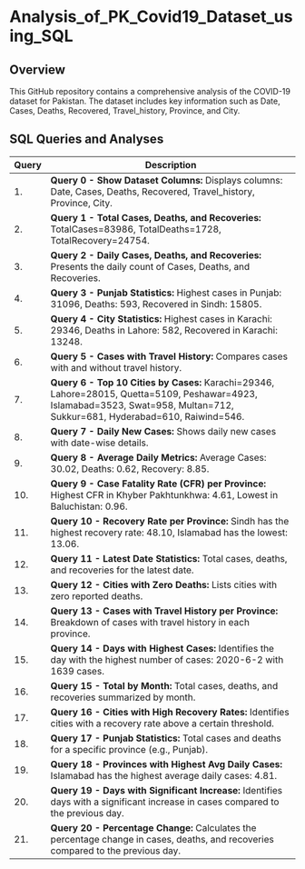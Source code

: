 # Analysis_of_PK_Covid19_Dataset_using_SQL
## Overview
This GitHub repository contains a comprehensive analysis of the COVID-19 dataset for Pakistan. The dataset includes key information such as Date, Cases, Deaths, Recovered, Travel_history, Province, and City.
## SQL Queries and Analyses

| Query | Description |
|-------|-------------|
| 1. | **Query 0 - Show Dataset Columns:** Displays columns: Date, Cases, Deaths, Recovered, Travel_history, Province, City. |
| 2. | **Query 1 - Total Cases, Deaths, and Recoveries:** TotalCases=83986, TotalDeaths=1728, TotalRecovery=24754. |
| 3. | **Query 2 - Daily Cases, Deaths, and Recoveries:** Presents the daily count of Cases, Deaths, and Recoveries. |
| 4. | **Query 3 - Punjab Statistics:** Highest cases in Punjab: 31096, Deaths: 593, Recovered in Sindh: 15805. |
| 5. | **Query 4 - City Statistics:** Highest cases in Karachi: 29346, Deaths in Lahore: 582, Recovered in Karachi: 13248. |
| 6. | **Query 5 - Cases with Travel History:** Compares cases with and without travel history. |
| 7. | **Query 6 - Top 10 Cities by Cases:** Karachi=29346, Lahore=28015, Quetta=5109, Peshawar=4923, Islamabad=3523, Swat=958, Multan=712, Sukkur=681, Hyderabad=610, Raiwind=546. |
| 8. | **Query 7 - Daily New Cases:** Shows daily new cases with date-wise details. |
| 9. | **Query 8 - Average Daily Metrics:** Average Cases: 30.02, Deaths: 0.62, Recovery: 8.85. |
| 10. | **Query 9 - Case Fatality Rate (CFR) per Province:** Highest CFR in Khyber Pakhtunkhwa: 4.61, Lowest in Baluchistan: 0.96. |
| 11. | **Query 10 - Recovery Rate per Province:** Sindh has the highest recovery rate: 48.10, Islamabad has the lowest: 13.06. |
| 12. | **Query 11 - Latest Date Statistics:** Total cases, deaths, and recoveries for the latest date. |
| 13. | **Query 12 - Cities with Zero Deaths:** Lists cities with zero reported deaths. |
| 14. | **Query 13 - Cases with Travel History per Province:** Breakdown of cases with travel history in each province. |
| 15. | **Query 14 - Days with Highest Cases:** Identifies the day with the highest number of cases: 2020-6-2 with 1639 cases. |
| 16. | **Query 15 - Total by Month:** Total cases, deaths, and recoveries summarized by month. |
| 17. | **Query 16 - Cities with High Recovery Rates:** Identifies cities with a recovery rate above a certain threshold. |
| 18. | **Query 17 - Punjab Statistics:** Total cases and deaths for a specific province (e.g., Punjab). |
| 19. | **Query 18 - Provinces with Highest Avg Daily Cases:** Islamabad has the highest average daily cases: 4.81. |
| 20. | **Query 19 - Days with Significant Increase:** Identifies days with a significant increase in cases compared to the previous day. |
| 21. | **Query 20 - Percentage Change:** Calculates the percentage change in cases, deaths, and recoveries compared to the previous day. |

